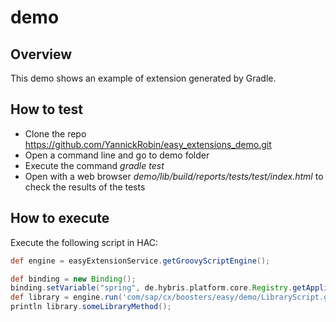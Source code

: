# demo

## Overview
This demo shows an example of extension generated by Gradle.

## How to test
- Clone the repo https://github.com/YannickRobin/easy_extensions_demo.git
- Open a command line and go to demo folder
- Execute the command _gradle test_
- Open with a web browser _demo/lib/build/reports/tests/test/index.html_ to check the results of the tests

## How to execute

Execute the following script in HAC:
```groovy
def engine = easyExtensionService.getGroovyScriptEngine();

def binding = new Binding();
binding.setVariable("spring", de.hybris.platform.core.Registry.getApplicationContext());
def library = engine.run('com/sap/cx/boosters/easy/demo/LibraryScript.groovy', binding);                  
println library.someLibraryMethod();
```
